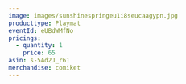 ```yaml
---
image: images/sunshinespringeu1i8seucaagypn.jpg
producttype: Playmat
eventId: eUBdWMfNo
pricings:
  - quantity: 1
    price: 65
asin: s-5Ad2J_r61
merchandise: comiket
---
```

